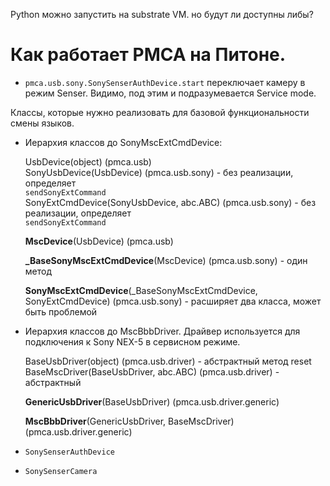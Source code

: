 Python можно запустить на substrate VM. но будут ли доступны либы?

# Как работает PMCA на Питоне.

- `pmca.usb.sony.SonySenserAuthDevice.start` переключает камеру в режим Senser. Видимо, под этим и подразумевается Service mode.

Классы, которые нужно реализовать для базовой функциональности смены языков.

- Иерархия классов до SonyMscExtCmdDevice:
    
    UsbDevice(object) (pmca.usb)  
    SonyUsbDevice(UsbDevice) (pmca.usb.sony) - без реализации, определяет  
    `sendSonyExtCommand`  
    SonyExtCmdDevice(SonyUsbDevice, abc.ABC) (pmca.usb.sony) - без реализации, определяет  
    `sendSonyExtCommand`  
      
    **MscDevice**(UsbDevice) (pmca.usb)  
      
    **_BaseSonyMscExtCmdDevice**(MscDevice) (pmca.usb.sony) - один метод  
      
    **SonyMscExtCmdDevice**(_BaseSonyMscExtCmdDevice, SonyExtCmdDevice) (pmca.usb.sony) - расширяет два класса, может быть проблемой
    
- Иерархия классов до MscBbbDriver. Драйвер используется для подключения к Sony NEX-5 в сервисном режиме.
    
    BaseUsbDriver(object) (pmca.usb.driver) - абстрактный метод reset  
    BaseMscDriver(BaseUsbDriver, abc.ABC) (pmca.usb.driver) - абстрактный  
      
    **GenericUsbDriver**(BaseUsbDriver) (pmca.usb.driver.generic)  
      
    **MscBbbDriver**(GenericUsbDriver, BaseMscDriver) (pmca.usb.driver.generic)
    
- `SonySenserAuthDevice`
- `SonySenserCamera`